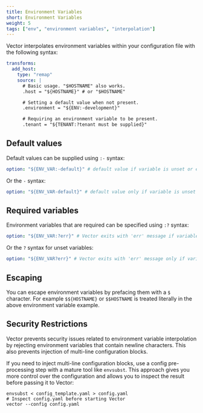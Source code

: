 ```yaml
---
title: Environment Variables
short: Environment Variables
weight: 5
tags: ["env", "environment variables", "interpolation"]
---
```


Vector interpolates environment variables within your configuration file with
the following syntax:

```yaml
transforms:
  add_host:
    type: "remap"
    source: |
      # Basic usage. "$HOSTNAME" also works.
      .host = "${HOSTNAME}" # or "$HOSTNAME"

      # Setting a default value when not present.
      .environment = "${ENV:-development}"

      # Requiring an environment variable to be present.
      .tenant = "${TENANT:?tenant must be supplied}"
```

## Default values

Default values can be supplied using `:-` syntax:

```yaml
option: "${ENV_VAR:-default}" # default value if variable is unset or empty
```

Or the `-` syntax:

```yaml
option: "${ENV_VAR-default}" # default value only if variable is unset
```

## Required variables

Environment variables that are required can be specified using `:?` syntax:

```yaml
option: "${ENV_VAR:?err}" # Vector exits with 'err' message if variable is unset or empty
```

Or  the `?` syntax for unset variables:

```yaml
option: "${ENV_VAR?err}" # Vector exits with 'err' message only if variable is unset.
```

## Escaping

You can escape environment variables by prefacing them with a `$` character. For
example `$${HOSTNAME}` or `$$HOSTNAME` is treated literally in the above
environment variable example.

## Security Restrictions

Vector prevents security issues related to environment variable interpolation by rejecting environment variables that contain newline 
characters. This also prevents injection of multi-line configuration blocks.

If you need to inject multi-line configuration blocks, use a config pre-processing step with a mature tool like `envsubst`. 
This approach gives you more control over the configuration and allows you to inspect the result before passing it to Vector:

```shell
envsubst < config_template.yaml > config.yaml
# Inspect config.yaml before starting Vector
vector --config config.yaml
```

